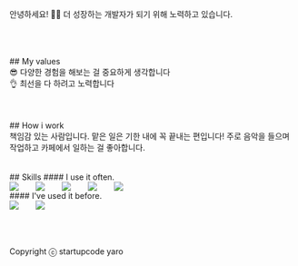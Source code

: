 안녕하세요! 🙋‍♂️ 더 성장하는 개발자가 되기 위해 노력하고 있습니다.<br />

<br />
<br />
<br />
## My values
<br />
😎 다양한 경험을 해보는 걸 중요하게 생각합니다<br />
👌 최선을 다 하려고 노력합니다<br />
<br />
<br />
<br />
## How i work
<br />
책임감 있는 사람입니다. 맡은 일은 기한 내에 꼭 끝내는 편입니다!
주로 음악을 들으며 작업하고 카페에서 일하는 걸 좋아합니다.
<br />
<br />
<br />
## Skills
#### I use it often.
<div style="display:flex;gap:30px;flex-wrap:wrap;">
  <img src="https://img.shields.io/badge/Java-007396?style=for-the-badge&logo=Java&logoColor=white">
  <img src="https://img.shields.io/badge/js-F7DF1E?style=for-the-badge&logo=javascript&logoColor=black">
  <img src="https://img.shields.io/badge/MySQL-4479A1?style=for-the-badge&logo=mysql&logoColor=white">
  <img src="https://img.shields.io/badge/Android-3DDC84?style=for-the-badge&logo=android&logoColor=white">
  <img src="https://img.shields.io/badge/AWS-232F3E?style=for-the-badge&logo=amazonaws&logoColor=white">
</div>
#### I've used it before.
<div style="display:flex;gap:30px;flex-wrap:wrap;">
  <img src="https://img.shields.io/badge/react-61DAFB?style=for-the-badge&logo=react&logoColor=black">
  <img src="https://img.shields.io/badge/Kotlin-7F52FF?style=for-the-badge&logo=Kotlin&logoColor=white">
</div>
<br />
<br />
<br />

Copyright ⓒ startupcode yaro
